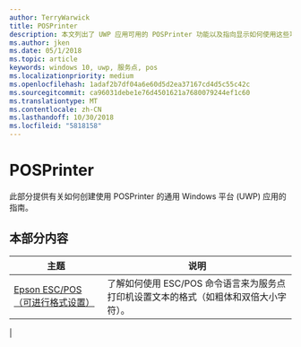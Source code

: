 ```yaml
---
author: TerryWarwick
title: POSPrinter
description: 本文列出了 UWP 应用可用的 POSPrinter 功能以及指向显示如何使用这些功能的操作方法文章的链接。
ms.author: jken
ms.date: 05/1/2018
ms.topic: article
keywords: windows 10, uwp, 服务点, pos
ms.localizationpriority: medium
ms.openlocfilehash: 1adaf2b7df04a6e60d5d2ea37167cd4d5c55c42c
ms.sourcegitcommit: ca96031debe1e76d4501621a7680079244ef1c60
ms.translationtype: MT
ms.contentlocale: zh-CN
ms.lasthandoff: 10/30/2018
ms.locfileid: "5818158"
---
```

# <a name="posprinter"></a>POSPrinter

此部分提供有关如何创建使用 POSPrinter 的通用 Windows 平台 (UWP) 应用的指南。

## <a name="in-this-section"></a>本部分内容
|主题 |说明 |
|------|------------|
| [Epson ESC/POS（可进行格式设置）](epson-esc-pos-with-formatting.md) | 了解如何使用 ESC/POS 命令语言来为服务点打印机设置文本的格式（如粗体和双倍大小字符）。 |
|

<!-- Future topics to be added
| [System Requirements](pos-posprinter-system-requirements.md)  |  |
| [Getting Started](pos-posprinter-get-started.md)              |  | -->
